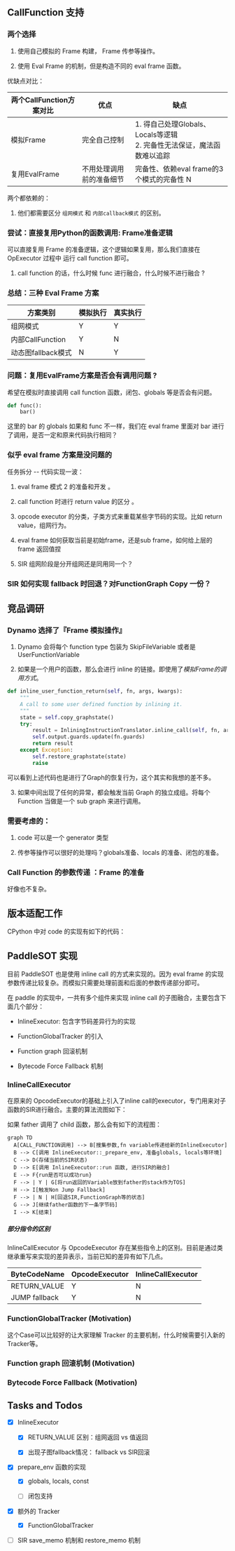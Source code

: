 ## CallFunction 支持

### 两个选择

1. 使用自己模拟的 Frame 构建， Frame 传参等操作。

2. 使用 Eval Frame 的机制，但是构造不同的 eval frame 函数。

优缺点对比：

| 两个CallFunction方案对比 |           优点           |                                     缺点                                    |
|       -------------      |       -------------      |                                   -------                                   |
|         模拟Frame        |       完全自己控制       |  1. 得自己处理Globals、Locals等逻辑<br>2. 完备性无法保证，魔法函数难以追踪  |
|       复用EvalFrame      | 不用处理调用前的准备细节 | 完备性、依赖eval frame的3个模式的完备性                                   N |

两个都依赖的：

1. 他们都需要区分 `组网模式` 和 `内部callback模式` 的区别。


### 尝试：直接复用Python的函数调用: Frame准备逻辑

可以直接复用 Frame 的准备逻辑，这个逻辑如果复用，那么我们直接在 OpExecutor 过程中 运行 call function 即可。

1. call function 的话，什么时候 func 进行融合，什么时候不进行融合 ?

### 总结：三种 Eval Frame 方案

|      方案类别      |    模拟执行   | 真实执行 |
|    -------------   | ------------- |  ------- |
|      组网模式      |       Y       |     Y    |
|  内部CallFunction  |       Y       |     N    |
| 动态图fallback模式 |       N       |     Y    |


### 问题：复用EvalFrame方案是否会有调用问题 ?

希望在模拟时直接调用 call function 函数，闭包、globals 等是否会有问题。

```python
def func():
    bar()
```

这里的 bar 的 globals 如果和 func 不一样，我们在 eval frame 里面对 bar 进行了调用，是否一定和原来代码执行相同？


### 似乎 eval frame 方案是没问题的

任务拆分 -- 代码实现一波：

1. eval frame 模式 2 的准备和开发 。

2. call function 时进行 return value 的区分 。

3. opcode executor 的分类，子类方式来重载某些字节码的实现。比如 return value，组网行为。

4. eval frame 如何获取当前是初始frame，还是sub frame，如何给上层的 frame 返回值捏

5. SIR 组网阶段是分开组网还是同用同一个？

### SIR 如何实现 fallback 时回退？对FunctionGraph Copy 一份？



## 竞品调研

### Dynamo 选择了『Frame 模拟操作』

1. Dynamo 会将每个 function type 包装为 SkipFileVariable 或者是 UserFunctionVariable

2. 如果是一个用户的函数，那么会进行 inline 的链接。即使用了*模拟Frame的调用方式*。
``` python
def inline_user_function_return(self, fn, args, kwargs):
    """
    A call to some user defined function by inlining it.
    """
    state = self.copy_graphstate()
    try:
        result = InliningInstructionTranslator.inline_call(self, fn, args, kwargs)
        self.output.guards.update(fn.guards)
        return result
    except Exception:
        self.restore_graphstate(state)
        raise
```
可以看到上述代码也是进行了Graph的恢复行为，这个其实和我想的差不多。

3. 如果中间出现了任何的异常，都会触发当前 Graph 的独立成组。将每个 Function 当做是一个 sub graph 来进行调用。


### 需要考虑的：

1. code 可以是一个 generator 类型

2. 传参等操作可以很好的处理吗？globals准备、locals 的准备、闭包的准备。

### Call Function 的参数传递 ：Frame 的准备

好像也不复杂。


## 版本适配工作

CPython 中对 code 的实现有如下的代码：


## PaddleSOT 实现

目前 PaddleSOT 也是使用 inline call 的方式来实现的。因为 eval frame 的实现参数传递比较复杂。而模拟只需要处理前面和后面的参数传递部分即可。

在 paddle 的实现中，一共有多个组件来实现 inline call 的子图融合，主要包含下面几个部分：

- InlineExecutor: 包含字节码差异行为的实现

- FunctionGlobalTracker 的引入

- Function graph 回滚机制

- Bytecode Force Fallback 机制

### InlineCallExecutor

在原来的 OpcodeExecutor的基础上引入了inline call的executor，专门用来对子函数的SIR进行融合。主要的算法流图如下：

如果 father 调用了 child 函数，那么会有如下的流程图：

```mermaid
graph TD
  A[CALL_FUNCTION调用] --> B[搜集参数,fn variable传递给新的InlineExecutor]
  B --> C[调用 InlineExecutor::_prepare_env, 准备globals, locals等环境]
  C --> D(存储当前的SIR状态)
  D --> E[调用 InlineExecutor::run 函数, 进行SIR的融合]
  E --> F{run是否可以成功run}
  F --> | Y | G[将run返回的Variable放到father的stack作为TOS]
  H --> I[触发Non Jump Fallback]
  F --> | N | H[回退SIR,FunctionGraph等的状态]
  G --> J[继续father函数的下一条字节码]
  I --> K[结束]

```



##### 部分指令的区别

InlineCallExecutor 与 OpcodeExecutor 存在某些指令上的区别。目前是通过类继承重写来实现的差异表示，当前已知的差异有如下几点。

|  ByteCodeName | OpcodeExecutor | InlineCallExecutor |
| ------------- |  ------------- |       -------      |
|  RETURN_VALUE |        Y       |          N         |
| JUMP fallback |        Y       |          N         |


### FunctionGlobalTracker (Motivation)

这个Case可以比较好的让大家理解 Tracker 的主要机制，什么时候需要引入新的 Tracker等。



### Function graph 回滚机制 (Motivation)

### Bytecode Force Fallback (Motivation)


## Tasks and Todos

- [x] InlineExecutor

    - [x] RETURN_VALUE 区别：组网返回 vs 值返回

    - [x] 出现子图fallback情况： fallback vs SIR回滚


- [x] prepare_env 函数的实现

    - [x] globals, locals, const

    - [ ] 闭包支持


- [x] 额外的 Tracker

    - [x] FunctionGlobalTracker


- [ ] SIR save_memo 机制和 restore_memo 机制
